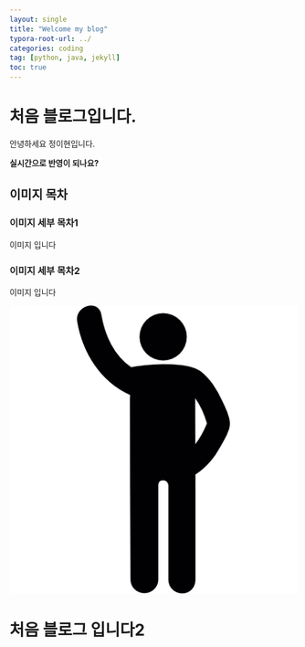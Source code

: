 ```yaml
---
layout: single
title: "Welcome my blog"
typora-root-url: ../
categories: coding
tag: [python, java, jekyll]
toc: true
---
```


# 처음 블로그입니다.

안녕하세요 정이현입니다.

**실시간으로 반영이 되나요?**



## 이미지 목차

### 이미지 세부 목차1

이미지 입니다

### 이미지 세부 목차2

이미지 입니다





![free-icon-arm-up-10936](/images/2024-09-04-test/free-icon-arm-up-10936-1725441408294-5.png)



# 처음 블로그 입니다2

